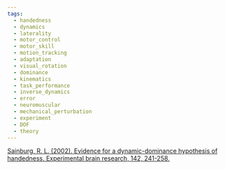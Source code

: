 ```yaml
---
tags:
  - handedness
  - dynamics
  - laterality
  - motor_control
  - motor_skill
  - motion_tracking
  - adaptation
  - visual_rotation
  - dominance
  - kinematics
  - task_performance
  - inverse_dynamics
  - error
  - neuromuscular
  - mechanical_perturbation
  - experiment
  - DOF
  - theory
---
```


[Sainburg, R. L. (2002). Evidence for a dynamic-dominance hypothesis of handedness. Experimental brain research, 142, 241-258.](https://link.springer.com/content/pdf/10.1007/s00221-001-0913-8.pdf)